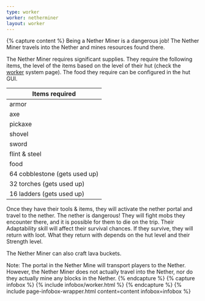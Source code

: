```yaml
---
type: worker
worker: netherminer
layout: worker
---
```

{% capture content %}
Being a Nether Miner is a dangerous job! The Nether Miner travels into the Nether and mines resources found there.  

The Nether Miner requires significant supplies. They require the following items, the level of the items based on the level of their hut (check the [worker](../systems/worker) system page). The food they require can be configured in the hut GUI.  

| Items required                |
| ----------------------------- |
| armor                         |
| axe                           |
| pickaxe                       |
| shovel                        |
| sword                         |
| flint & steel                 |
| food                          |
| 64 cobblestone (gets used up) |
| 32 torches (gets used up)     |
| 16 ladders (gets used up)     |

Once they have their tools & items, they will activate the nether portal and travel to the nether.  The nether is dangerous! They will fight mobs they encounter there, and it is possible for them to die on the trip. Their Adaptability skill will affect their survival chances. If they survive, they will return with loot. What they return with depends on the hut level and their Strength level.  

The Nether Miner can also craft lava buckets.

Note: The portal in the Nether Mine will transport players to the Nether. However, the Nether Miner does not actually travel into the Nether, nor do they actually mine any blocks in the Nether.
{% endcapture %}
{% capture infobox %}
{% include infobox/worker.html %}
{% endcapture %}
{% include page-infobox-wrapper.html content=content infobox=infobox %}